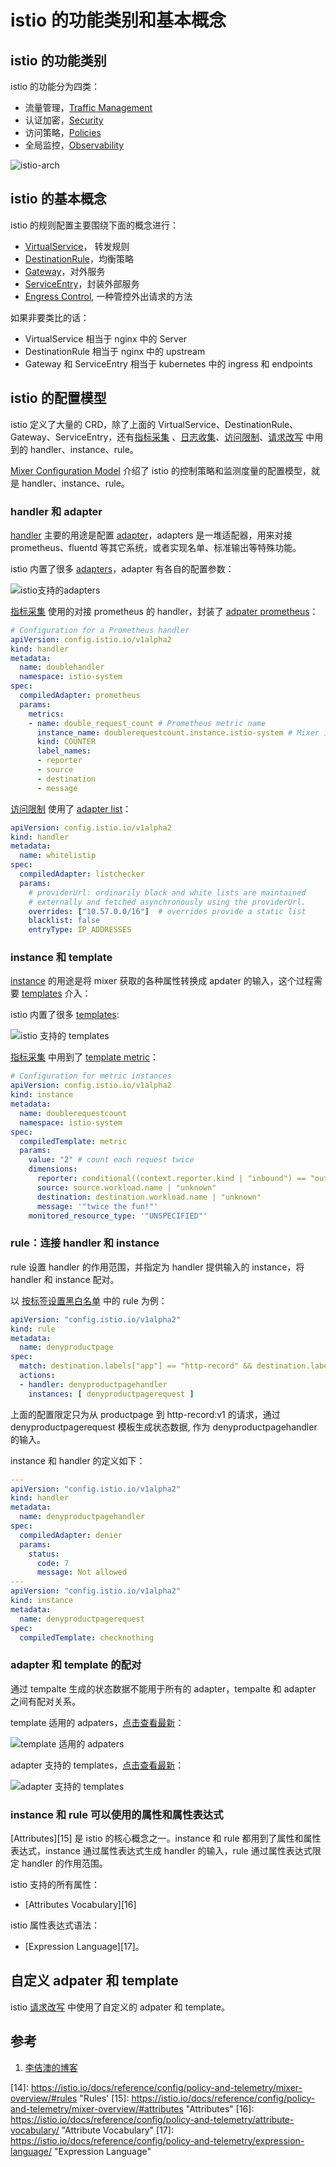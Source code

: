 <!-- toc -->
# istio 的功能类别和基本概念

## istio 的功能类别

istio 的功能分为四类：

* 流量管理，[Traffic Management](https://istio.io/docs/concepts/traffic-management/)
* 认证加密，[Security](https://istio.io/docs/concepts/security/)
* 访问策略，[Policies](https://istio.io/docs/concepts/policies/)
* 全局监控，[Observability](https://istio.io/docs/concepts/observability/)

![istio-arch](https://www.lijiaocn.com/img/article/istio-arch.svg)

## istio 的基本概念

istio 的规则配置主要围绕下面的概念进行：

* [VirtualService](./vsvc.md)， 转发规则
* [DestinationRule](./dstrule.md)，均衡策略
* [Gateway](./gateway.md)，对外服务
* [ServiceEntry](./entry.md)，封装外部服务
* [Engress Control](./egress.md), 一种管控外出请求的方法

如果非要类比的话：

* VirtualService 相当于 nginx 中的 Server
* DestinationRule 相当于 nginx 中的 upstream 
* Gateway 和 ServiceEntry 相当于 kubernetes 中的 ingress 和 endpoints

## istio 的配置模型

istio 定义了大量的 CRD，除了上面的 VirtualService、DestinationRule、Gateway、ServiceEntry，还有[指标采集](./metrics.md) 、[日志收集](./log.md)、[访问限制](./policy.md)、[请求改写](./modify.md) 中用到的 handler、instance、rule。

[Mixer Configuration Model][10] 介绍了 istio 的控制策略和监测度量的配置模型，就是 handler、instance、rule。

### handler 和 adapter 

[handler][11] 主要的用途是配置 [adapter][12]，adapters 是一堆适配器，用来对接 prometheus、fluentd 等其它系统，或者实现名单、标准输出等特殊功能。

istio 内置了很多 [adapters][2]，adapter 有各自的配置参数：

![istio支持的adapters](../img/istio/adapters.png)

[指标采集](./metrics.md) 使用的对接 prometheus 的 handler，封装了 [adpater prometheus][3]：

```yaml
# Configuration for a Prometheus handler
apiVersion: config.istio.io/v1alpha2
kind: handler
metadata:
  name: doublehandler
  namespace: istio-system
spec:
  compiledAdapter: prometheus
  params:
    metrics:
    - name: double_request_count # Prometheus metric name
      instance_name: doublerequestcount.instance.istio-system # Mixer instance name (fully-qualified)
      kind: COUNTER
      label_names:
      - reporter
      - source
      - destination
      - message
```

[访问限制](./policy.md) 使用了 [adapter list][4]：


```yaml
apiVersion: config.istio.io/v1alpha2
kind: handler
metadata:
  name: whitelistip
spec:
  compiledAdapter: listchecker
  params:
    # providerUrl: ordinarily black and white lists are maintained
    # externally and fetched asynchronously using the providerUrl.
    overrides: ["10.57.0.0/16"]  # overrides provide a static list
    blacklist: false
    entryType: IP_ADDRESSES
```

### instance 和 template

[instance][13] 的用途是将 mixer 获取的各种属性转换成 apdater 的输入，这个过程需要 [templates][6] 介入：

istio 内置了很多 [templates][6]:

![istio 支持的 templates](../img/istio/templates.png)

[指标采集](./metrics.md) 中用到了 [template metric][7]：

```yaml
# Configuration for metric instances
apiVersion: config.istio.io/v1alpha2
kind: instance
metadata:
  name: doublerequestcount
  namespace: istio-system
spec:
  compiledTemplate: metric
  params:
    value: "2" # count each request twice
    dimensions:
      reporter: conditional((context.reporter.kind | "inbound") == "outbound", "client", "server")
      source: source.workload.name | "unknown"
      destination: destination.workload.name | "unknown"
      message: '"twice the fun!"'
    monitored_resource_type: '"UNSPECIFIED"'
```

### rule：连接 handler 和 instance 

rule 设置 handler 的作用范围，并指定为 handler 提供输入的 instance，将 handler 和 instance 配对。

以 [按标签设置黑白名单](./policy.md) 中的 rule 为例：

```yaml
apiVersion: "config.istio.io/v1alpha2"
kind: rule
metadata:
  name: denyproductpage
spec:
  match: destination.labels["app"] == "http-record" && destination.labels["version"] == "v2" && source.labels["app"]=="productpage"
  actions:
  - handler: denyproductpagehandler
    instances: [ denyproductpagerequest ]
```

上面的配置限定只为从 productpage 到 http-record:v1 的请求，通过 denyproductpagerequest 模板生成状态数据, 作为 denyproductpagehandler 的输入。

instance 和 handler 的定义如下：

```yaml
---
apiVersion: "config.istio.io/v1alpha2"
kind: handler
metadata:
  name: denyproductpagehandler
spec:
  compiledAdapter: denier
  params:
    status:
      code: 7
      message: Not allowed
---
apiVersion: "config.istio.io/v1alpha2"
kind: instance
metadata:
  name: denyproductpagerequest
spec:
  compiledTemplate: checknothing
```

### adapter 和 template 的配对

通过 tempalte 生成的状态数据不能用于所有的 adapter，tempalte 和 adapter 之间有配对关系。

template 适用的 adpaters，[点击查看最新][8]：

![template 适用的 adpaters](../img/istio/tempalte-vs-adapter.png)

adapter 支持的 templates，[点击查看最新][9]：

![adapter 支持的 templates](../img/istio/adpater-vs-template.png)

### instance 和 rule 可以使用的属性和属性表达式

[Attributes][15] 是 istio 的核心概念之一。instance 和 rule 都用到了属性和属性表达式，instance 通过属性表达式生成 handler 的输入，rule 通过属性表达式限定 handler 的作用范围。

istio 支持的所有属性：

* [Attributes Vocabulary][16]

istio 属性表达式语法：

* [Expression Language][17]。

## 自定义 adpater 和 template

istio [请求改写](./modify.md) 中使用了自定义的 adpater 和 template。

## 参考

1. [李佶澳的博客][1]

[1]: https://www.lijiaocn.com "李佶澳的博客"
[2]: https://istio.io/docs/reference/config/policy-and-telemetry/adapters/ "istio adapters"
[3]: https://istio.io/docs/reference/config/policy-and-telemetry/adapters/prometheus/ "adapter prometheus"
[4]: https://istio.io/docs/reference/config/policy-and-telemetry/adapters/denier/ "adapter denier"
[5]: https://istio.io/docs/reference/config/policy-and-telemetry/adapters/list/ "adapter list"
[6]: https://istio.io/docs/reference/config/policy-and-telemetry/templates/  "templates"
[7]: https://istio.io/docs/reference/config/policy-and-telemetry/templates/metric/  "template metric"
[8]: https://istio.io/docs/reference/config/policy-and-telemetry/templates/#adapters  "template 适用的 adpaters"
[9]: https://istio.io/docs/reference/config/policy-and-telemetry/adapters/#templates  "adater 支持的 templates"
[10]: https://istio.io/docs/reference/config/policy-and-telemetry/mixer-overview/ "Mixer Configuration Model"
[11]: https://istio.io/docs/reference/config/policy-and-telemetry/mixer-overview/#handlers "handlers"
[12]: https://istio.io/docs/reference/config/policy-and-telemetry/mixer-overview/#adapters "adpaters"
[13]: https://istio.io/docs/reference/config/policy-and-telemetry/mixer-overview/#instances "Instances"
[14]: https://istio.io/docs/reference/config/policy-and-telemetry/mixer-overview/#rules "Rules'
[15]: https://istio.io/docs/reference/config/policy-and-telemetry/mixer-overview/#attributes "Attributes"
[16]: https://istio.io/docs/reference/config/policy-and-telemetry/attribute-vocabulary/ "Attribute Vocabulary"
[17]: https://istio.io/docs/reference/config/policy-and-telemetry/expression-language/ "Expression Language"

